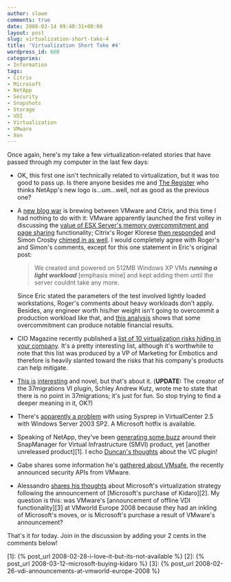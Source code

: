 ```yaml
---
author: slowe
comments: true
date: 2008-03-14 09:40:31+00:00
layout: post
slug: virtualization-short-take-4
title: 'Virtualization Short Take #4'
wordpress_id: 660
categories:
- Information
tags:
- Citrix
- Microsoft
- NetApp
- Security
- Snapshots
- Storage
- VDI
- Virtualization
- VMware
- Xen
---
```


Once again, here's my take a few virtualization-related stories that have passed through my computer in the last few days:

* OK, this first one isn't technically related to virtualization, but it was too good to pass up. Is there anyone besides me and [The Register](http://www.theregister.co.uk/2008/03/12/netapp_novatio_logo/) who thinks NetApp's new logo is...um...well, not as good as the previous one?

* A [new blog war](http://www.dabcc.com/article.aspx?id=7285) is brewing between VMware and Citrix, and this time I had nothing to do with it: VMware apparently launched the first volley in discussing the [value of ESX Server's memory overcommitment and page sharing](http://blogs.vmware.com/virtualreality/2008/03/cheap-hyperviso.html) functionality; Citrix's Roger Klorese [then responded](http://community.citrix.com/display/~rogerkl/2008/03/12/Memory+Lapse) and Simon Crosby [chimed in as well](http://community.citrix.com/pages/viewpage.action;jsessionid=aoSuPNZNwfvflXzvTI?pageId=21792124). I would completely agree with Roger's and Simon's comments, except for this one statement in Eric's original post:  

	>We created and powered on 512MB Windows XP VMs **_running a light workload_** [emphasis mine] and kept adding them until the server couldnt take any more.

	Since Eric stated the parameters of the test involved lightly loaded workstations, Roger's comments about heavy workloads don't apply. Besides, any engineer worth his/her weight isn't going to overcommit a production workload like that, and [this analysis](http://vmmba.com/2008/01/03/why-does-oversubscription-matter.aspx) shows that some overcommitment can produce notable financial results.

* CIO Magazine recently published a [list of 10 virtualization risks hiding in your company](http://advice.cio.com/laurianne_mclaughlin/top_ten_virtualization_risks_hiding_in_your_company). It's a pretty interesting list, although it's worthwhile to note that this list was produced by a VP of Marketing for Embotics and therefore is heavily slanted toward the risks that his company's products can help mitigate.

* [This is](http://www.lostcreations.com/code/wiki/vmware/viplugins/37migrations) [interesting](http://37migrations.com/) and novel, but that's about it. (**UPDATE:** The creator of the 37migrations VI plugin, Schley Andrew Kutz, wrote me to state that there is no point in 37migrations; it's just for fun. So stop trying to find a deeper meaning in it, OK?)

* There's [apparently a problem](http://virtualizationinformation.com/?p=28) with using Sysprep in VirtualCenter 2.5 with Windows Server 2003 SP2. A Microsoft hotfix is available.

* Speaking of NetApp, they've been [generating some buzz](http://blogs.netapp.com/storage_nuts_n_bolts/2008/03/sneak-preview-1.html) around their SnapManager for Virtual Infrastructure (SMVI) product, yet [another unreleased product][1]. I echo [Duncan's thoughts](http://www.yellow-bricks.com/2008/03/11/snapshot-manager-for-vi3-netapp/) about the VC plugin!

* Gabe shares some information he's [gathered about VMsafe](http://www.gabesvirtualworld.com/?p=58), the recently announced security APIs from VMware.

* Alessandro [shares his thoughts](http://www.virtualization.info/2008/03/giant-is-moving-new-microsoft-360.html) about Microsoft's virtualization strategy following the announcement of [Microsoft's purchase of Kidaro][2]. My question is this: was VMware's [announcement of offline VDI functionality][3] at VMworld Europe 2008 because they had an inkling of Microsoft's moves, or is Microsoft's purchase a result of VMware's announcement?

That's it for today. Join in the discussion by adding your 2 cents in the comments below!

[1]: {% post_url 2008-02-28-i-love-it-but-its-not-available %}
[2]: {% post_url 2008-03-12-microsoft-buying-kidaro %}
[3]: {% post_url 2008-02-26-vdi-announcements-at-vmworld-europe-2008 %}
